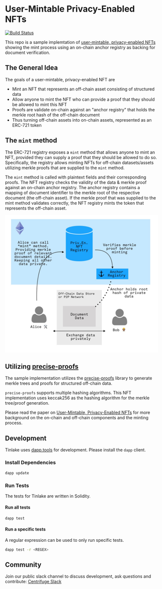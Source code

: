 # User-Mintable Privacy-Enabled NFTs
[![Build Status](https://travis-ci.org/centrifuge/privacy-enabled-erc721.svg?branch=master)](https://travis-ci.org/centrifuge/privacy-enabled-erc721)

This repo is a sample implemtation of [user-mintable, privacy-enabled NFTs](https://medium.com/centrifuge/user-mintable-privacy-enabled-nft-via-ethereum-erc-721-662ba7e4425) showing the mint process using an on-chain anchor registry as backing for document verification.

## The General Idea

The goals of a user-mintable, privacy-enabled NFT are

* Mint an NFT that represents an off-chain asset consisting of structured data
* Allow anyone to mint the NFT who can provide a proof that they should be allowed to mint this NFT
* Proofs are validate on-chain against an "anchor registry" that holds the merkle root hash of the off-chain document
* Thus turning off-chain assets into on-chain assets, represented as an ERC-721 token

## The `mint` method

The ERC-721 registry exposes a `mint` method that allows anyone to mint an NFT, provided they can supply a proof that they should be allowed to do so. Specifically, the registry allows minting NFTs for off-chain datasets/assets utilizing merkle proofs that are supplied to the `mint` method.

The `mint` method is called with plaintext fields and their corresponding proofs. The NFT registry checks the validity of the data & merkle proof against an on-chain anchor registry. The anchor registry contains a mapping of document identifier to the merkle root of the respective document (the off-chain asset). If the merkle proof that was supplied to the mint method validates correctly, the NFT registry mints the token that represents the off-chain asset.

![NFT registry flow](docs/mint%20flow.jpg "Generalized privacy-enabled NFT minting flow")

## Utilizing [precise-proofs](https://github.com/centrifuge/precise-proofs)

The sample implementation utilizes the [precise-proofs](https://github.com/centrifuge/precise-proofs) library to generate merkle trees and proofs for structured off-chain data.

`precise-proofs` supports multiple hashing algorithms. This NFT implementation uses keccak256 as the hashing algorithm for the merkle tree/proof generation.

Please read the paper on [User-Mintable, Privacy-Enabled NFTs](https://www.centrifuge.io/assets/Privacy-Enabled%20NFTs%20Paper.pdf) for more background on the on-chain and off-chain components and the minting process.


## Development
Tinlake uses [dapp.tools](https://github.com/dapphub/dapptools) for development. Please install the `dapp` client. 

### Install Dependencies
```bash 
dapp update
```

### Run Tests
The tests for Tinlake are written in Solidity.
#### Run all tests
```bash
dapp test
```
#### Run a specific tests
A regular expression can be used to only run specific tests.
```bash
dapp test -r <REGEX> 
```
## Community
Join our public slack channel to discuss development, ask questions and contribute: [Centrifuge Slack](https://centrifuge.io/slack)

